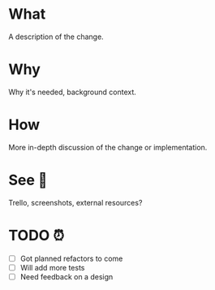 <!-- This template is **just a guide**, delete any and all parts which you don't need! -->

# What

A description of the change.

# Why

Why it's needed, background context.

# How

More in-depth discussion of the change or implementation.

# See 👀

Trello, screenshots, external resources?

# TODO ⏰

- [ ] Got planned refactors to come
- [ ] Will add more tests
- [ ] Need feedback on a design

